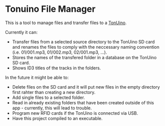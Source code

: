 # Tonuino File Manager
This is a tool to manage files and transfer files to a <a href=https://www.voss.earth/tonuino/>TonUino</a>.

Currently it can:

* Transfer files from a selected source directory to the TonUino SD card and renames the files to comply with the neccessary naming convention (i.e. 01/001.mp3, 01/002.mp3, 02/001.mp3, ...).
* Stores the names of the transfered folder in a database on the TonUino SD card.
* Shows ID3 titles of the tracks in the folders.

In the future it might be able to:

* Delete files on the SD card and it will put new files in the empty directory first rahter than creating a new directory.
* Add single files to a selected folder.
* Read in already existing folders that have been created outside of this app - currently, this will lead to trouble.
* Program new RFID cards if the TonUino is connected via USB.
* Have this project compiled to an executable.
